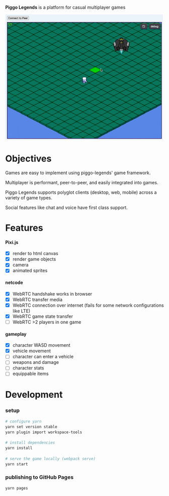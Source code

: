 __Piggo Legends__ is a platform for casual multiplayer games

<kbd>
<img src="screenshots/5.gif" style="width:500px">
</kbd>

# Objectives

Games are easy to implement using piggo-legends' game framework.

Multiplayer is performant, peer-to-peer, and easily integrated into games. 

Piggo Legends supports polyglot clients (desktop, web, mobile) across a variety of game types.

Social features like chat and voice have first class support.

# Features

#### Pixi.js
- [x] render to html canvas
- [x] render game objects
- [x] camera
- [x] animated sprites

#### netcode
- [x] WebRTC handshake works in browser
- [x] WebRTC transfer media
- [x] WebRTC connection over internet (fails for some network configurations like LTE)
- [x] WebRTC game state transfer
- [ ] WebRTC >2 players in one game

#### gameplay
- [x] character WASD movement
- [x] vehicle movement
- [ ] character can enter a vehicle
- [ ] weapons and damage
- [ ] character stats
- [ ] equippable items

# Development

### setup

```bash
# configure yarn
yarn set version stable
yarn plugin import workspace-tools

# install dependencies
yarn install

# serve the game locally (webpack serve)
yarn start
```

### publishing to GitHub Pages
```
yarn pages
```
